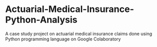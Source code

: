 # Actuarial-Medical-Insurance-Python-Analysis
A case study project on actuarial medical insurance claims done using Python programming language on Google Colaboratory
